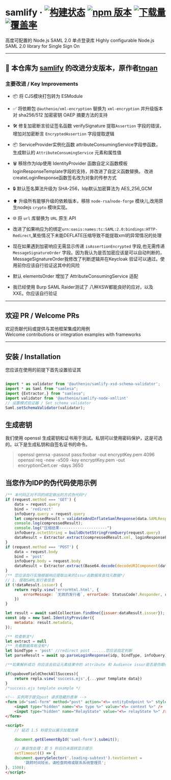 # samlify &middot; [![构建状态](https://img.shields.io/circleci/build/github/tngan/samlify?style=for-the-badge&logo=circleci)](https://app.circleci.com/pipelines/github/tngan/samlify) [![npm 版本](https://img.shields.io/npm/v/samlify.svg?style=for-the-badge&logo=npm)](https://www.npmjs.com/package/samlify) [![下载量](https://img.shields.io/npm/dm/samlify.svg?style=for-the-badge&logo=npm)](https://www.npmjs.com/package/samlify) [![覆盖率](https://img.shields.io/coveralls/tngan/samlify/master.svg?style=for-the-badge&logo=coveralls)](https://coveralls.io/github/tngan/samlify?branch=master)

高度可配置的 Node.js SAML 2.0 单点登录库
Highly configurable Node.js SAML 2.0 library for Single Sign On

---

## 🔄 本仓库为 [samlify](https://github.com/tngan/samlify) 的改进分支版本，原作者[tngan](https://github.com/tngan)

### 主要改进 / Key Improvements

- 📦 将 CJS模块打包转为 ESModule

- ✅ 将依赖包 `@authenio/xml-encryption` 替换为 `xml-encryption` 并升级版本对 sha256/512 加密密钥 OAEP 摘要方法的支持

- 🛠️ 修复加密断言验证签名函数 verifySignature 提取`Assertion` 字段的错误，增加对加密断言  `EncryptedAssertion` 字段提取逻辑

- 📦 ServiceProvider实例化函数 attributeConsumingService字段参函数， 生成默认的 `AttributeConsumingService` 元素和属性值

- 🗑️ 移除作为Idp使用 IdentityProvider 函数自定义函数模板loginResponseTemplate字段的支持，并改进了自定义函数替换。
  改进createLoginResponse函数签名改为对象的传参方式

- 🔒 默认签名算法升级为 SHA-256，Idp默认加密算法为 AES_256_GCM

- ⬆️ 升级所有能够升级的依赖版本，移除 `node-rsa`/`node-forge` 模块儿,改用原生nodejs `crypto` 模块实现。

- 🌐 将 `url` 库替换为 `URL` 原生 API
- 改进了如果响应为的绑定`urn:oasis:names:tc:SAML:2.0:bindings:HTTP-Redirect`,某些情况下未能DEFLATE压缩导致不能提取xml的异常情况的处理
- 现在如果遇到加密响应无需显示传递 `isAssertionEncrypted` 字段,也无需传递 `MessageSignatureOrder`
  字段。因为我认为是否加密应该是可以自动判断的，MessageSignatureOrder我修改了判断逻辑并在Keycloak 验证可以通过。使用前你应该自行验证这其中的风险
- 默认 elementsOrder 增加了 AttributeConsumingService 适配
- 我已经使用 Burp SAML Raider测试了 八种XSW都能良好的应对，以及XXE。你应该自行验证

---

## 欢迎 PR / Welcome PRs

欢迎贡献代码或提供与其他框架集成的用例  
Welcome contributions or integration examples with frameworks

---

## 安装 / Installation
您应该在使用的前提下首先设置验证其
```js

import * as validator from '@authenio/samlify-xsd-schema-validator';
import * as Saml from "samlesa";
import {Extractor,} from "samlesa";
import validator from '@authenio/samlify-node-xmllint'
// 设置模式验证器 / Set schema validator
Saml.setSchemaValidator(validator);


```

## 生成密钥

我们使用 openssl 生成密钥和证书用于测试。私钥可以使用密码保护，这是可选的。以下是生成私钥和自签名证书的命令。

> openssl genrsa -passout pass:foobar -out encryptKey.pem 4096
> openssl req -new -x509 -key encryptKey.pem -out encryptionCert.cer -days 3650

## 当您作为IDP的伪代码使用示例

```js
/** 本代码正对不同的绑定做出的方式伪代码*/
if (request.method === 'GET') {
	data = request.query
	bind = 'redirect'
	infoQuery.query = request.query
	let compressedResult = validateAndInflateSamlResponse(data.SAMLResponse)
	console.log(compressedResult);
	console.log("压缩结果---------------------")
	infoQuery.octetString = buildOctetStringFromQuery(request.query)
	dataResult = Extractor.extract(compressedResult.xml, loginResponseFields);
}
if (request.method === 'POST') {
	data = request.body
	bind = 'post'
	infoQuery.body = request.body
	dataResult = Extractor.extract(Base64.decode(decodeURIComponent(data.SAMLResponse)), loginResponseFields)
}
/** 您应该自行实施根据响应提取出来的Issur去数据库查找元数据*/
// 1. 提取SAML发行者信息
if (!dataResult.issuer) {
	return reply.view('errorHtml.html', {
		errorMessage: `无效的发行者`, errorCode: StatusCode?.Responder, requestId: ""
	})
}

let result = await samlCollection.findOne({issuer:dataResult.issuer});
const idp = new Saml.IdentityProvider({
	metadata: result.metadata,
});

/** 检查断言*/
let extract = null
/** 先看数据库有没有*/
let bindType = 'post' //redirect post ......您应该自定判断 
let parseResult = await sp.parseLoginResponse(idp, bindType, infoQuery)

/**如果解析成功 你应该去验证元素结果中的 attribute 和 Audience issur是否是你期待的  inResponseTo检查  是否有必须的属性没有 都需要您进行严密的的考察 */

if(upaboveFieldCheckAllSuccess){
	return repla.view('success.ejs',{...your template data})
}
/*success.ejs template example */

```

```html
<!-- 实例用于提交post 请求隐藏的表单 -->
<form id="saml-form" method="post" action="<%= entityEndpoint %>" style="display: none;">
	<input type="hidden" name="<%= type %>" value="<%= context %>" />
	<input type="hidden" name="RelayState" value="<%= relayState %>" />
</form>

<script>
	// 延迟 1.5 秒提交以展示加载效果

	document.getElementById('saml-form').submit();

	// 兼容性处理：若 5 秒后仍未跳转显示提示
	setTimeout(() => {
	document.querySelector('.loading-subtext').textContent =
		'跳转时间较长，请检查网络或联系系统管理员';
}, 1500);
</script>
```
